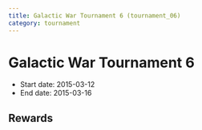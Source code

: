 ```yaml
---
title: Galactic War Tournament 6 (tournament_06)
category: tournament
---
```

# Galactic War Tournament 6

  * Start date: 2015-03-12
  * End date: 2015-03-16

## Rewards


